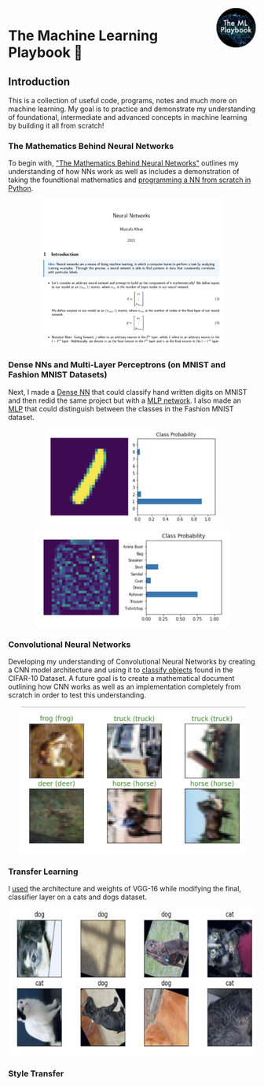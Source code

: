 <a href="https://github.com/MustafaKhan670093/3D-Resnet-Research-UTMIST/blob/main/README.md#3d-resnets-research--utmist-">
    <img src="Images/ml-playbook.png" alt="The ML Playbook" title="The ML Playbook" align="right" height="80" />
</a>

# The Machine Learning Playbook 📕

## Introduction

This is a collection of useful code, programs, notes and much more on machine learning. My goal is to practice and demonstrate my understanding of foundational, intermediate and advanced concepts in machine learning by building it all from scratch!

### The Mathematics Behind Neural Networks

To begin with, ["The Mathematics Behind Neural Networks"](https://github.com/MustafaKhan670093/Machine-Learning-Playbook/blob/master/The%20Mathematics%20Behind%20Neural%20Networks%20-%20By%20Mustafa.pdf) outlines my understanding of how NNs work as well as includes a demonstration of taking the foundtional mathematics and [programming a NN from scratch in Python](https://github.com/MustafaKhan670093/Machine-Learning-Playbook/blob/master/Making_A_NN_From_Scratch.ipynb). 

<p align="center">
  <img src="Images/nn-math.png" alt="NN Math" title="NN Math" height="300" />
</p>

### Dense NNs and Multi-Layer Perceptrons (on MNIST and Fashion MNIST Datasets)

Next, I made a [Dense NN](https://github.com/MustafaKhan670093/Machine-Learning-Playbook/blob/master/Handwritten%20MNIST%20(Dense%20NN)%20ML%20Project.ipynb) that could classify hand written digits on MNIST and then redid the same project but with a [MLP network](https://github.com/MustafaKhan670093/Machine-Learning-Playbook/blob/master/Handwritten%20MNIST%20(MLP)%20ML%20Project.ipynb). I also made an [MLP](https://github.com/MustafaKhan670093/Machine-Learning-Playbook/blob/master/Fashion%20MNIST%20(MLP)%20ML%20Project.ipynb) that could distinguish between the classes in the Fashion MNIST dataset.

<p align="center">
  <img src="Images/digit.png" alt="MNIST" title="MNIST" height="200" /> <img src="Images/fashion.png" alt="Fashion MNIST" title="Fashion MNIST" height="200" />
</p>

### Convolutional Neural Networks

Developing my understanding of Convolutional Neural Networks by creating a CNN model architecture and using it to [classify objects](https://github.com/MustafaKhan670093/Machine-Learning-Playbook/blob/master/Image%20Classification%20Using%20A%20CNN%20(CIFAR-10%20Dataset).ipynb) found in the CIFAR-10 Dataset. A future goal is to create a mathematical document outlining how CNN works as well as an implementation completely from scratch in order to test this understanding. 

<p align="center">
  <img src="Images/cifar-cnn.png" alt="CIFAR-10" title="CIFAR-10" height="300" /> 
</p>

### Transfer Learning
I [used](https://github.com/MustafaKhan670093/Machine-Learning-Playbook/blob/master/Cat%20and%20Dog%20Classifier%20(Transfer%20Learning).ipynb) the architecture and weights of VGG-16 while modifying the final, classifier layer on a cats and dogs dataset.

<p align="center">
  <img src="Images/cat-and-dog.png" alt="Cat And Dog" title="at And Dog" height="300" /> 
</p>

### Style Transfer
